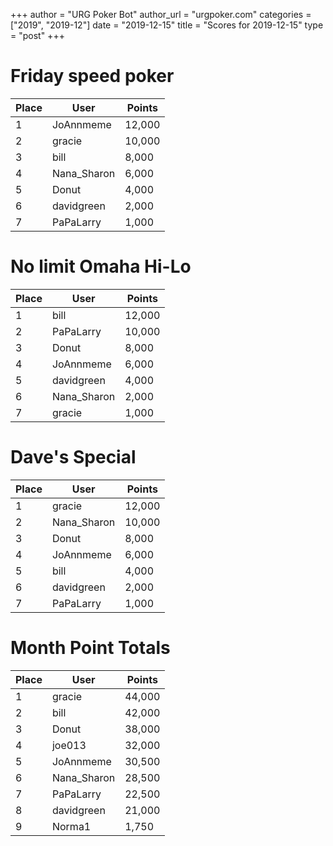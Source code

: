 +++
author = "URG Poker Bot"
author_url = "urgpoker.com"
categories = ["2019", "2019-12"]
date = "2019-12-15"
title = "Scores for 2019-12-15"
type = "post"
+++
# Friday speed poker

| Place | User | Points |
|-------|------|--------|
| 1 | JoAnnmeme | 12,000 |
| 2 | gracie | 10,000 |
| 3 | bill | 8,000 |
| 4 | Nana_Sharon | 6,000 |
| 5 | Donut | 4,000 |
| 6 | davidgreen | 2,000 |
| 7 | PaPaLarry | 1,000 |

# No limit Omaha Hi-Lo

| Place | User | Points |
|-------|------|--------|
| 1 | bill | 12,000 |
| 2 | PaPaLarry | 10,000 |
| 3 | Donut | 8,000 |
| 4 | JoAnnmeme | 6,000 |
| 5 | davidgreen | 4,000 |
| 6 | Nana_Sharon | 2,000 |
| 7 | gracie | 1,000 |

# Dave's Special

| Place | User | Points |
|-------|------|--------|
| 1 | gracie | 12,000 |
| 2 | Nana_Sharon | 10,000 |
| 3 | Donut | 8,000 |
| 4 | JoAnnmeme | 6,000 |
| 5 | bill | 4,000 |
| 6 | davidgreen | 2,000 |
| 7 | PaPaLarry | 1,000 |

# Month Point Totals

| Place | User | Points |
|-------|------|--------|
| 1 | gracie | 44,000 |
| 2 | bill | 42,000 |
| 3 | Donut | 38,000 |
| 4 | joe013 | 32,000 |
| 5 | JoAnnmeme | 30,500 |
| 6 | Nana_Sharon | 28,500 |
| 7 | PaPaLarry | 22,500 |
| 8 | davidgreen | 21,000 |
| 9 | Norma1 | 1,750 |

